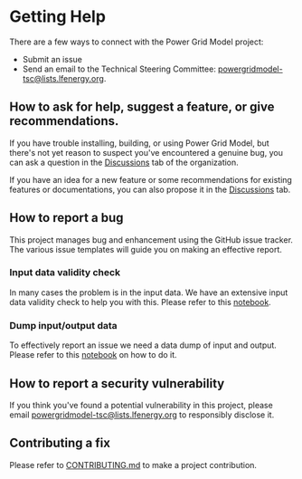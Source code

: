 <!--
SPDX-FileCopyrightText: 2022 Contributors to the Power Grid Model project <dynamic.grid.calculation@alliander.com>

SPDX-License-Identifier: MPL-2.0
-->

# Getting Help

There are a few ways to connect with the Power Grid Model project:

* Submit an issue
* Send an email to the Technical Steering Committee: <powergridmodel-tsc@lists.lfenergy.org>.

## How to ask for help, suggest a feature, or give recommendations.

If you have trouble installing, building, or using Power Grid Model, 
but there's not yet reason to suspect you've encountered a genuine bug,
you can ask a question in the [Discussions](https://github.com/orgs/PowerGridModel/discussions) tab of the organization.

If you have an idea for a new feature or some recommendations for existing features or documentations, 
you can also propose it in the [Discussions](https://github.com/orgs/PowerGridModel/discussions) tab.

## How to report a bug

This project manages bug and enhancement using the GitHub issue tracker. 
The various issue templates will guide you on making an effective report.

### Input data validity check

In many cases the problem is in the input data. 
We have an extensive input data validity check to help you with this.
Please refer to this [notebook](https://power-grid-model.readthedocs.io/en/stable/examples/Validation%20Examples.html).

### Dump input/output data

To effectively report an issue we need a data dump of input and output.
Please refer to this [notebook](https://power-grid-model.readthedocs.io/en/stable/examples/Make%20Test%20Dataset.html) on how to do it.

## How to report a security vulnerability

If you think you've found a potential vulnerability in this project, please
email <powergridmodel-tsc@lists.lfenergy.org> to responsibly disclose it.

## Contributing a fix

Please refer to [CONTRIBUTING.md](CONTRIBUTING.md) to make a project contribution.
